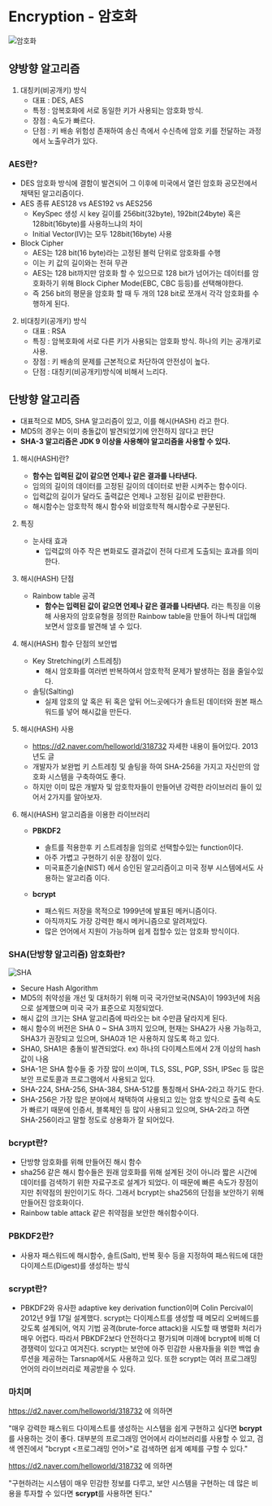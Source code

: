 # Encryption - 암호화
![암호화](https://user-images.githubusercontent.com/24876345/142786548-350a25e9-6ce3-4280-b091-13c4ab2a2077.PNG)

## 양방향 알고리즘
  1. 대칭키(비공개키) 방식
      - 대표 : DES, AES
      - 특정 : 암복호화에 서로 동일한 키가 사용되는 암호화 방식. 
      - 장점 : 속도가 빠르다.
      - 단점 : 키 배송 위험성 존재하여 송신 측에서 수신측에 암호 키를 전달하는 과정에서 노출우려가 있다.
  
### AES란? ###
  - DES 암호화 방식에 결함이 발견되어 그 이후에 미국에서 열린 암호화 공모전에서 채택된 알고리즘이다.
  - AES 종류 AES128 vs AES192 vs AES256 
      - KeySpec 생성 시 key 길이를 256bit(32byte), 192bit(24byte) 혹은 128bit(16byte)를 사용하느냐의 차이
      - Initial Vector(IV)는 모두 128bit(16byte) 사용
  - Block Cipher 
      - AES는 128 bit(16 byte)라는 고정된 블럭 단위로 암호화를 수행
      - 이는 키 값의 길이와는 전혀 무관
      - AES는 128 bit까지만 암호화 할 수 있으므로 128 bit가 넘어가는 데이터를 암호화하기 위해 Block Cipher Mode(EBC, CBC 등등)를 선택해야한다.
      - 즉 256 bit의 평문을 암호화 할 때 두 개의 128 bit로 쪼개서 각각 암호화를 수행하게 된다.
   
  2. 비대칭키(공개키) 방식
      - 대표 : RSA
      - 특징 : 암복호화에 서로 다른 키가 사용되는 암호화 방식. 하나의 키는 공개키로 사용.
      - 장점 : 키 배송의 문제를 근본적으로 차단하여 안전성이 높다.
      - 단점 : 대칭키(비공개키)방식에 비해서 느리다.

## 단방향 알고리즘 
- 대표적으로 MD5, SHA 알고리즘이 있고, 이를 해시(HASH) 라고 한다.
- MD5의 경우는 이미 충돌값이 발견되었기에 안전하지 않다고 판단
- **SHA-3 알고리즘은 JDK 9 이상을 사용해야 알고리즘을 사용할 수 있다.**

1. 해시(HASH)란?
    - **함수는 입력된 값이 같으면 언제나 같은 결과를 나타낸다.**
    - 임의의 길이의 데이터를 고정된 길이의 데이터로 반환 시켜주는 함수이다.
    - 입력값의 길이가 달라도 출력값은 언제나 고정된 길이로 반환한다.
    - 해시함수는 암호학적 해시 함수와 비암호학적 해시함수로 구분된다.

2. 특징
    - 눈사태 효과
      + 입력값의 아주 작은 변화로도 결과값이 전혀 다르게 도출되는 효과를 의미한다.

3. 해시(HASH) 단점
    - Rainbow table 공격
      + **함수는 입력된 값이 같으면 언제나 같은 결과를 나타낸다.** 라는 특징을 이용해 사용자의 암호유형을 정의한 Rainbow table을 만들어 하나씩 대입해 보면서 암호를 발견해 낼 수 있다.

4. 해시(HASH) 함수 단점의 보안법
    - Key Stretching(키 스트레칭)
      + 해시 암호화를 여러번 반복하여서 암호학적 문제가 발생하는 점을 줄일수있다.
    - 솔팅(Salting)
      + 실제 암호의 앞 혹은 뒤 혹은 앞뒤 어느곳에다가 솔트된 데이터와 원본 패스워드를 넣어 해시값을 만든다.

5. 해시(HASH) 사용
    - https://d2.naver.com/helloworld/318732 자세한 내용이 들어있다. 2013년도 글 
    - 개발자가 보완법 키 스트레칭 및 솔팅을 하여 SHA-256을 가지고 자신만의 암호화 시스템을 구축하여도 좋다.
    - 하지만 이미 많은 개발자 및 암호학자들이 만들어낸 강력한 라이브러리 들이 있어서 2가지를 알아보자.

6. 해시(HASH) 알고리즘을 이용한 라이브러리
    - **PBKDF2**
      + 솔트를 적용한후 키 스트레칭을 임의로 선택할수있는 function이다.
      + 아주 가볍고 구현하기 쉬운 장점이 있다.
      + 미국표준기술(NIST) 에서 승인된 알고리즘이고 미국 정부 시스템에서도 사용하는 알고리즘 이다.

    - **bcrypt**
      + 패스워드 저장을 목적으로 1999년에 발표된 메커니즘이다.
      + 아직까지도 가장 강력한 해시 메커니즘으로 알려져있다.
      + 많은 언어에서 지원이 가능하며 쉽게 접할수 있는 암호화 방식이다.
 
 ### SHA(단방향 알고리즘) 암호화란?
![SHA](https://user-images.githubusercontent.com/24876345/142789990-bdb42e5f-67e8-4971-844a-f0111af0b135.png)
  - Secure Hash Algorithm
  - MD5의 취약성을 개선 및 대처하기 위해 미국 국가안보국(NSA)이 1993년에 처음으로 설계했으며 미국 국가 표준으로 지정되었다.
  - 해시 값의 크기는 SHA 알고리즘에 따라오는 bit 수만큼 달라지게 된다. 
  - 해시 함수의 버전은 SHA 0 ~ SHA 3까지 있으며, 현재는 SHA2가 사용 가능하고, SHA3가 권장되고 있으며, SHA0과 1은 사용하지 않도록 하고 있다.
  - SHA0, SHA1은 충돌이 발견되었다. ex) 하나의 다이제스트에서 2개 이상의 hash값이 나옴
  - SHA-1은 SHA 함수들 중 가장 많이 쓰이며, TLS, SSL, PGP, SSH, IPSec 등 많은 보안 프로토콜과 프로그램에서 사용되고 있다.
  - SHA-224, SHA-256, SHA-384, SHA-512를 통칭해서 SHA-2라고 하기도 한다.
  - SHA-256은 가장 많은 분야에서 채택하여 사용되고 있는 암호 방식으로 출력 속도가 빠르기 때문에 인증서, 블록체인 등 많이 사용되고 있으며, SHA-2라고 하면 SHA-256이라고 말할 정도로 상용화가 잘 되어있다.

### bcrypt란? ###
  - 단방향 암호화를 위해 만들어진 해시 함수
  - sha256 같은 해시 함수들은 원래 암호화를 위해 설계된 것이 아니라 짧은 시간에 데이터를 검색하기 위한 자료구조로 설계가 되었다. 이 때문에 빠른 속도가 장점이지만 취약점의 원인이기도 하다. 그래서 bcrypt는 sha256의 단점을 보안하기 위해 만들어진 암호화이다.
  - Rainbow table attack 같은 취약점을 보안한 해쉬함수이다.

### PBKDF2란? ###
  - 사용자 패스워드에 해시함수, 솔트(Salt), 반복 횟수 등을 지정하여 패스워드에 대한 다이제스트(Digest)를 생성하는 방식

### scrypt란? ###
  - PBKDF2와 유사한 adaptive key derivation function이며 Colin Percival이 2012년 9월 17일 설계했다. scrypt는 다이제스트를 생성할 때 메모리 오버헤드를 갖도록 설계되어, 억지 기법 공격(brute-force attack)을 시도할 때 병렬화 처리가 매우 어렵다. 따라서 PBKDF2보다 안전하다고 평가되며 미래에 bcrypt에 비해 더 경쟁력이 있다고 여겨진다. scrypt는 보안에 아주 민감한 사용자들을 위한 백업 솔루션을 제공하는 Tarsnap에서도 사용하고 있다. 또한 scrypt는 여러 프로그래밍 언어의 라이브러리로 제공받을 수 있다.

### 마치며 ###

https://d2.naver.com/helloworld/318732 에 의하면

"매우 강력한 패스워드 다이제스트를 생성하는 시스템을 쉽게 구현하고 싶다면 **bcrypt**를 사용하는 것이 좋다. 대부분의 프로그래밍 언어에서 라이브러리를 사용할 수 있고, 검색 엔진에서 "bcrypt <프로그래밍 언어>"로 검색하면 쉽게 예제를 구할 수 있다."

https://d2.naver.com/helloworld/318732 에 의하면

"구현하려는 시스템이 매우 민감한 정보를 다루고, 보안 시스템을 구현하는 데 많은 비용을 투자할 수 있다면 **scrypt**를 사용하면 된다."
